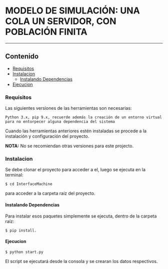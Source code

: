 # MODELO DE SIMULACIÓN: UNA COLA UN SERVIDOR, CON POBLACIÓN FINITA
---
## Contenido
- [Requisitos](#requisitos)
- [Instalacion](#instalacion)
  - [Instalando Dependencias](#dependencias)
- [Ejecucion](#ejecucion)

### Requisitos
Las siguientes versiones de las herramientas son necesarias:
```
Python 3.x, pip 9.x, recuerde además la creación de un entorno virtual para no entorpecer alguna dependencia del sistema
```

Cuando las herramientas anteriores estén instaladas se procede a la instalación y configuración del proyecto.

**NOTA:** No se recomiendan otras versiones para este projecto.

### Instalacion
Se debe clonar el proyecto para acceder a el, luego se ejecuta en la terminal:

```
$ cd InterfaceMachine
```
para acceder a la carpeta raíz del proyecto.



#### Instalando Dependencias
Para instalar esos paquetes simplemente se ejecuta, dentro de la carpeta raíz:

```
$ pip install.
```

#### Ejecucion
```
$ python start.py
```
El script se ejecutará desde la consola y se crearan los datos respectivos.